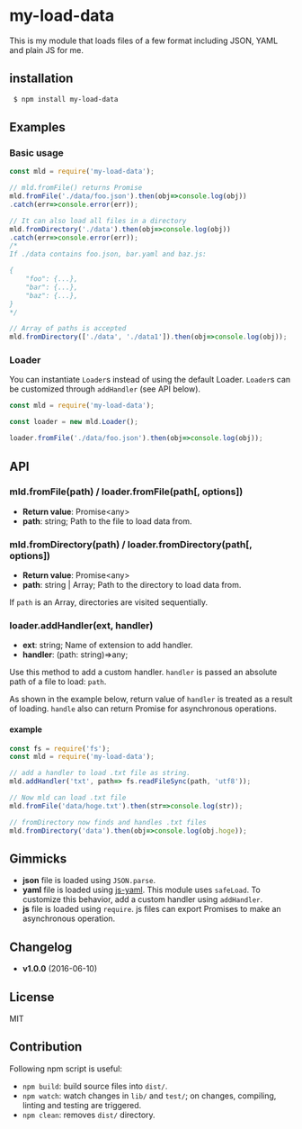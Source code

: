 # my-load-data
This is my module that loads files of a few format including JSON, YAML and plain JS for me.

## installation
```sh
 $ npm install my-load-data
```

## Examples

### Basic usage
```js
const mld = require('my-load-data');

// mld.fromFile() returns Promise
mld.fromFile('./data/foo.json').then(obj=>console.log(obj))
.catch(err=>console.error(err));

// It can also load all files in a directory
mld.fromDirectory('./data').then(obj=>console.log(obj))
.catch(err=>console.error(err));
/*
If ./data contains foo.json, bar.yaml and baz.js:

{
    "foo": {...},
    "bar": {...},
    "baz": {...},
}
*/

// Array of paths is accepted
mld.fromDirectory(['./data', './data1']).then(obj=>console.log(obj));
```

### Loader
You can instantiate `Loader`s instead of using the default Loader. `Loader`s can be customized through `addHandler` (see API below).

```js
const mld = require('my-load-data');

const loader = new mld.Loader();

loader.fromFile('./data/foo.json').then(obj=>console.log(obj));
```

## API

### mld.fromFile(path) / loader.fromFile(path[, options])
- **Return value**: Promise&lt;any&gt;
- **path**: string; Path to the file to load data from.

### mld.fromDirectory(path) / loader.fromDirectory(path[, options])
- **Return value**: Promise&lt;any&gt;
- **path**: string | Array<string>; Path to the directory to load data from.

If `path` is an Array, directories are visited sequentially. 

### loader.addHandler(ext, handler)
- **ext**: string; Name of extension to add handler.
- **handler**: (path: string)=&gt;any;

Use this method to add a custom handler. `handler` is passed an absolute path of a file to load: `path`.

As shown in the example below, return value of `handler` is treated as a result of loading. `handle` also can return Promise for asynchronous operations.

#### example
```js
const fs = require('fs');
const mld = require('my-load-data');

// add a handler to load .txt file as string.
mld.addHandler('txt', path=> fs.readFileSync(path, 'utf8'));

// Now mld can load .txt file
mld.fromFile('data/hoge.txt').then(str=>console.log(str));

// fromDirectory now finds and handles .txt files
mld.fromDirectory('data').then(obj=>console.log(obj.hoge));
```

## Gimmicks
- **json** file is loaded using `JSON.parse`.
- **yaml** file is loaded using [js-yaml](https://www.npmjs.com/package/js-yaml). This module uses `safeLoad`. To customize this behavior, add a custom handler using `addHandler`.
- **js** file is loaded using `require`. js files can export Promises to make an asynchronous operation.

## Changelog
- **v1.0.0** (2016-06-10)

## License
MIT

## Contribution
Following npm script is useful:

- `npm build`: build source files into `dist/`.
- `npm watch`: watch changes in `lib/` and `test/`; on changes, compiling, linting and testing are triggered.
- `npm clean`: removes `dist/` directory.
